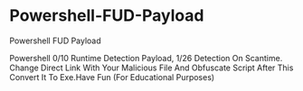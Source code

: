 # Powershell-FUD-Payload
Powershell FUD Payload

Powershell 0/10 Runtime Detection Payload, 1/26 Detection On Scantime. Change Direct Link With Your Malicious File And Obfuscate Script After This Convert It To Exe.Have Fun (For Educational Purposes)
